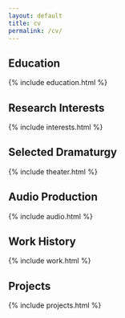 ```yaml
---
layout: default
title: cv
permalink: /cv/
---
```


## Education

{% include education.html %}
    
## Research Interests

{% include interests.html %}

## Selected Dramaturgy

{% include theater.html %}
    
## Audio Production

{% include audio.html %}

## Work History

{% include work.html %}

## Projects

{% include projects.html %}